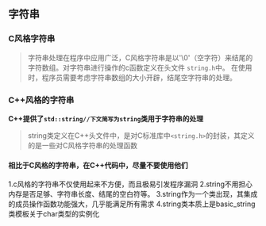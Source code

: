## 字符串
### C风格字符串
>字符串处理在程序中应用广泛，C风格字符串是以'\0'（空字符）来结尾的字符数组。对字符串进行操作的c函数定义在头文件 `string.h`中。
>在使用时，程序员需要考虑字符串数组的大小开辟，结尾空字符串的处理。

### C++风格的字符串
**C++提供了`std::string//下文简写为string`类用于字符串的处理**
>string类定义在C++头文件中，是对C标准库中`<string.h>`的封装，其定义的是一些对C风格字符串的处理函数

#### 相比于C风格的字符串，在C++代码中，尽量不要使用他们
1.c风格的字符串不仅使用起来不方便，而且极易引发程序漏洞
2.string不用担心内存是否足够、字符串长度、结尾的空白符等。
3.string作为一个类出现，其集成的成员操作函数功能强大，几乎能满足所有需求
4.string类本质上是basic_string类模板关于char类型的实例化

